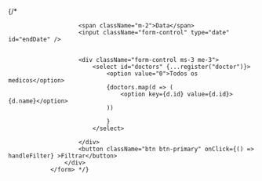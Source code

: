 {/* <form onSubmit={handleSubmit(handleFilter)}>
                    <div className="d-flex justify-content-end">

                        <span className="m-2">Data</span>
                        <input className="form-control" type="date" id="endDate" />


                        <div className="form-control ms-3 me-3">
                            <select id="doctors" {...register("doctor")}>
                                <option value="0">Todos os medicos</option>
                                {doctors.map(d => (
                                    <option key={d.id} value={d.id}>{d.name}</option>
                                ))

                                }
                            </select>

                        </div>
                        <button className="btn btn-primary" onClick={() => handleFilter} >Filtrar</button>
                    </div>
                </form> */}